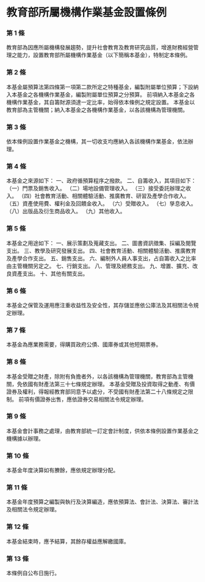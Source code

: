 # 教育部所屬機構作業基金設置條例

### 第 1 條

教育部為因應所屬機構發展趨勢，提升社會教育及教育研究品質，增進財務經營管理之能力，設置教育部所屬機構作業基金（以下簡稱本基金），特制定本條例。

### 第 2 條

本基金屬預算法第四條第一項第二款所定之特種基金，編製附屬單位預算；下設納入本基金之各機構作業基金，編製附屬單位預算之分預算。
前項納入本基金之各機構作業基金，其自籌財源須達一定比率，始得依本條例之規定設置。
本基金以教育部為主管機關；納入本基金之各機構作業基金，以各該機構為管理機關。

### 第 3 條

依本條例設置作業基金之機構，其一切收支均應納入各該機構作業基金，依法辦理。

### 第 4 條

本基金之來源如下：
一、政府循預算程序之撥款。
二、自籌收入，其項目如下：
（一）門票及銷售收入。
（二）場地設備管理收入。
（三）接受委託辦理之收入。
（四）社會教育活動、相關體驗活動、推廣教育、研習及產學合作收入。
（五）資產使用費、權利金及回饋金收入。
（六）受贈收入。
（七）孳息收入。
（八）出版品及衍生商品收入。
（九）其他收入。

### 第 5 條

本基金之用途如下：
一、展示策劃及蒐藏支出。
二、圖書資訊徵集、採編及閱覽支出。
三、教學及研究發展支出。
四、社會教育活動、相關體驗活動、推廣教育及產學合作支出。
五、銷售支出。
六、編制外人員人事支出，占自籌收入之比率由主管機關另定之。
七、行銷支出。
八、管理及總務支出。
九、增置、擴充、改良資產支出。
十、其他有關支出。

### 第 6 條

本基金之保管及運用應注重收益性及安全性，其存儲並應依公庫法及其相關法令規定辦理。

### 第 7 條

本基金為應業務需要，得購買政府公債、國庫券或其他短期票券。

### 第 8 條

本基金受贈之財產，除附有負擔者外，以各該機構為管理機關，教育部為主管機關，免依國有財產法第三十七條規定辦理。
本基金受贈及投資取得之動產、有價證券及權利，得報經教育部同意予以處分，不受國有財產法第二十八條規定之限制。
前項有價證券出售，應依證券交易相關法令規定辦理。

### 第 9 條

本基金會計事務之處理，由教育部統一訂定會計制度，供依本條例設置作業基金之機構據以辦理。

### 第 10 條

本基金年度決算如有賸餘，應依規定辦理分配。

### 第 11 條

本基金年度預算之編製與執行及決算編造，應依預算法、會計法、決算法、審計法及相關法令規定辦理。

### 第 12 條

本基金結束時，應予結算，其餘存權益應解繳國庫。

### 第 13 條

本條例自公布日施行。
